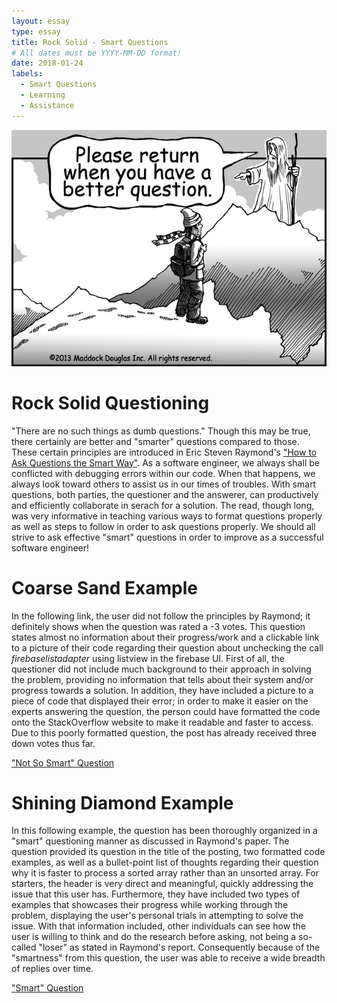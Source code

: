 ```yaml
---
layout: essay
type: essay
title: Rock Solid - Smart Questions
# All dates must be YYYY-MM-DD format!
date: 2018-01-24
labels:
  - Smart Questions
  - Learning
  - Assistance
---
```

<img class="ui medium right floated rounded image" src="../images/smartquestion.jpg">

# Rock Solid Questioning
"There are no such things as dumb questions." Though this may be true, there certainly are better and "smarter" questions compared to those. These certain principles are introduced in Eric Steven Raymond's ["How to Ask Questions the Smart Way"](http://www.catb.org/esr/faqs/smart-questions.html). As a software engineer, we always shall be conflicted with debugging errors within our code. When that happens, we always look toward others to assist us in our times of troubles. With smart questions, both parties, the questioner and the answerer, can productively and efficiently collaborate in serach for a solution. The read, though long, was very informative in teaching various ways to format questions properly as well as steps to follow in order to ask questions properly. We should all strive to ask effective "smart" questions in order to improve as a successful software engineer!

# Coarse Sand Example
In the following link, the user did not follow the principles by Raymond; it definitely shows when the question was rated a -3 votes. This question states almost no information about their progress/work and a clickable link to a picture of their code regarding their question about unchecking the call *firebaselistadapter* using listview in the firebase UI. First of all, the questioner did not include much background to their approach in solving the problem, providing no information that tells about their system and/or progress towards a solution. In addition, they have included a picture to a piece of code that displayed their error; in order to make it easier on the experts answering the question, the person could have formatted the code onto the StackOverflow website to make it readable and faster to access. Due to this poorly formatted question, the post has already received three down votes thus far.

["Not So Smart" Question](https://stackoverflow.com/questions/54358910/uncheck-call-firebaselistadapter-using-listview)

# Shining Diamond Example
In this following example, the question has been thoroughly organized in a "smart" questioning manner as discussed in Raymond's paper. The question provided its question in the title of the posting, two formatted code examples, as well as a bullet-point list of thoughts regarding their question why it is faster to process a sorted array rather than an unsorted array. For starters, the header is very direct and meaningful, quickly addressing the issue that this user has. Furthermore, they have included two types of examples that showcases their progress while working through the problem, displaying the user's personal trials in attempting to solve the issue. With that information included, other individuals can see how the user is willing to think and do the research before asking, not being a so-called "loser" as stated in Raymond's report. Consequently because of the "smartness" from this question, the user was able to receive a wide breadth of replies over time. 

["Smart" Question](https://stackoverflow.com/questions/11227809/why-is-it-faster-to-process-a-sorted-array-than-an-unsorted-array)
